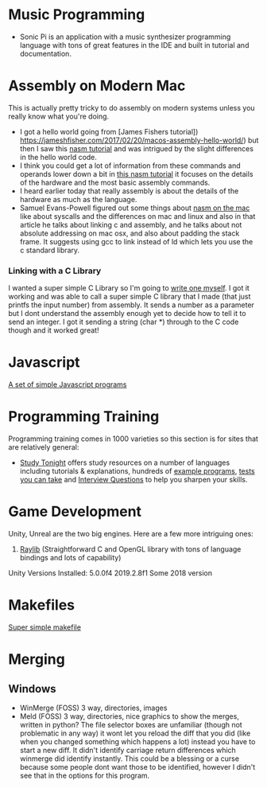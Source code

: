 
# Music Programming #
* Sonic Pi is an application with a music synthesizer programming language with tons of great features in the IDE and built in tutorial and documentation.

# Assembly on Modern Mac #
This is actually pretty tricky to do assembly on modern systems unless you really know what you're doing.  

* I got a hello world going from [James Fishers tutorial])
https://jameshfisher.com/2017/02/20/macos-assembly-hello-world/) but then I saw this [nasm tutorial](https://cs.lmu.edu/~ray/notes/nasmtutorial/) and was intrigued by the slight differences in the hello world code.  
* I think you could get a lot of information from these commands and operands lower down a bit in [this nasm tutorial](https://cs.lmu.edu/~ray/notes/nasmtutorial/) it focuses on the details of the hardware and the most basic assembly commands.  
* I heard earlier today that really assembly is about the details of the hardware as much as the language.  
* Samuel Evans-Powell figured out some things about [nasm on the mac](http://sevanspowell.net/posts/learning-nasm-on-macos.html) like about syscalls and the differences on mac and linux and also in that article he talks about linking c and assembly, and he talks about not absolute addressing on mac osx, and also about padding the stack frame.  It suggests using gcc to link instead of ld which lets you use the c standard library.  

### Linking with a C Library ###
I wanted a super simple C Library so I'm going to [write one myself](https://www.quora.com/How-do-you-make-your-own-libraries-in-C-programming).  I got it working and was able to call a super simple C library that I made (that just printfs the input number) from assembly.  It sends a number as a parameter but I dont understand the assembly enough yet to decide how to tell it to send an integer.  I got it sending a string (char *) through to the C code though and it worked great!

# Javascript

[A set of simple Javascript programs](https://github.com/NishiGaba/100-Basic-Javascript-Programs)

# Programming Training
Programming training comes in 1000 varieties so this section is for sites that are relatively general:

* [Study Tonight](https://www.studytonight.com/) offers study resources on a number of languages including tutorials & explanations, hundreds of [example programs](https://www.studytonight.com/c/programs/), [tests you can take](https://www.studytonight.com/tests/?/?subject=c) and [Interview Questions](https://www.studytonight.com/flashcards/Cpp/) to help you sharpen your skills.

# Game Development #
Unity, Unreal are the two big engines. Here are a few more intriguing ones:
1. [Raylib](https://www.raylib.com/examples.html) (Straightforward C and OpenGL library with tons of language bindings and lots of capability)

Unity Versions Installed:
5.0.0f4
2019.2.8f1
Some 2018 version

# Makefiles #
[Super simple makefile](https://spin.atomicobject.com/2016/08/26/makefile-c-projects/)


# Merging #

## Windows ##
* WinMerge (FOSS) 3 way, directories, images
* Meld (FOSS) 3 way, directories, nice graphics to show the merges, written in python?  The file selector boxes are unfamiliar (though not problematic in any way)   it wont let you reload the diff that you did (like when you changed something which happens a lot) instead you have to start a new diff.  It didn't identify carriage return differences which winmerge did identify instantly.  This could be a blessing or a curse because some people dont want those to be identified, however I didn't see that in the options for this program.
